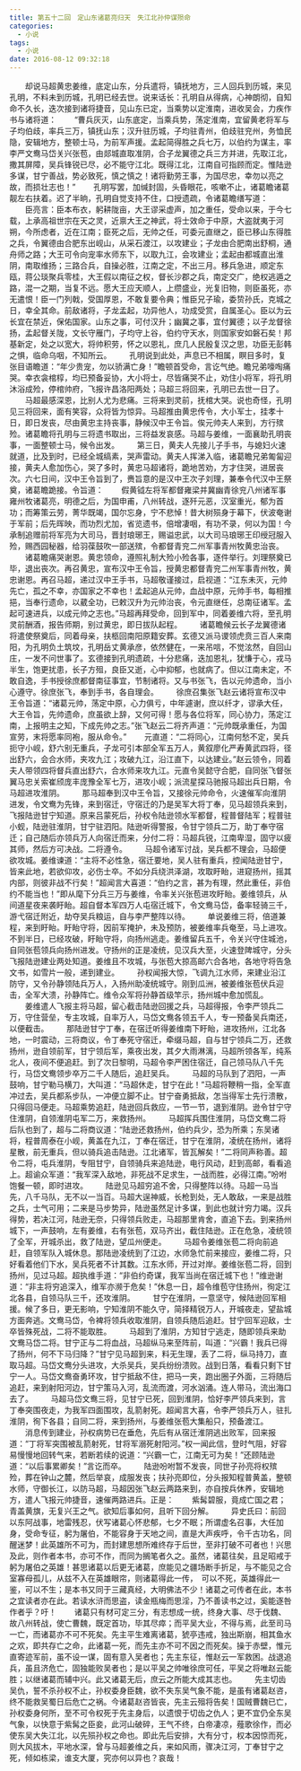 ```yaml
---
title: 第五十二回　定山东诸葛亮归天　失江北孙仲谋殒命
categories:
  - 小说
tags:
  - 小说
date: 2016-08-12 09:32:18
---
```

　　却说马超黄忠姜维，底定山东，分兵遣将，镇抚地方，三人回兵到历城，来见孔明，不料未到历城，孔明已经去世。说来话长：孔明自从得病，心神朗彻，自知命不久长，迭次接到诸将捷音，见山东已定，当乘势以定淮南，进收吴会，力疾作书与诸将道：<!-- more -->
　　“曹兵灰灭，山东底定，当乘兵势，荡定淮南，宜留黄老将军与子均伯歧，率兵三万，镇抚山东；汉升驻历城，子均驻青州，伯歧驻兖州，务恤民隐，安辑地方，整顿士马，为前军声援。孟起简得胜之兵七万，以伯约为谋主，率李严文鸯马岱关兴张苞，由郯城直取准阴，合子龙翼德之兵三方并进，先取江北，撒其屏障，吴兵锋锐已尽，必不能守江北。既得江北，江南自可指顾而定。惟陆逊多谋，甘宁善战，势必致死，慎之慎之！诸将勤劳王事，为国尽忠，幸勿以亮之故，而损壮志也！”
　　孔明写罢，加缄封固，头昏眼花，咳嗽不止，诸葛瞻诸葛靓左右扶着。迟了半晌，孔明自觉支持不住，口授遗疏，令诸葛瞻缮写道：
　　臣亮言：臣本布衣，躬耕陇亩，大王谬采虚声，加之重任，受命以来，于今七载，上承高祖世宗在天之灵，近禀大王之神武，将士效命于中原，大盗就夷于河朔，今所虑者，近在江南；臣死之后，无帅之任，可委元直继之，臣已移山东得胜之兵，令翼德由合肥东出岘山，从采石渡江，以攻建业；子龙由合肥南出舒桐，通舟师之路；大王可令向宠率水师东下，以取九江，会攻建业；孟起由都城直出淮阴，南取维扬；三路合兵，自操必胜，江南之定，不出三月。移兵急进，顺定东瓯，蒋公琰聚兵零桂，大王假以南征之权，督长沙郡之兵，南定交广，绝权逃遁之路，混一之期，当复不远。愿大王应天顺人，上缵盛业，光复旧物，则臣虽死，亦无遣恨！臣一门列戟，受国厚恩，不敢复要令典；惟臣兄子瑜，委贽孙氏，克城之日，幸全其命。前敌诸将，子龙孟起，功异他人，功成受赏，自属圣心。臣以为云长宜在禁近，保佑国家。山东之事，可付汉升；幽冀之事，宜付翼德；以子龙督徐扬，孟起督关陇，文长守雁门，子均守上谷，伯约守天水，则国家安如磐石矣！邦基新定，处之以宽大，将帅积劳，怀之以恩礼，庶几人民殷复汉之思，功臣无彭韩之惧，临命乌咽，不知所云。
　　孔明说到此处，声息已不相属，瞑目多时，复张目语瞻道：“年少贵宠，勿以骄满亡身！”瞻顿首受命，言讫气绝。瞻兄弟嚎啕痛哭。幸衣衾棺椁，均已预备妥协，大小将士，尽皆痛哭不止，劝住小将军，将孔明沐浴成殓，停棺帅府，飞报许昌洛阳两处；马超三将回来，孔明已去世一日了。
　　马超最感深恩，比别人尤为悲痛。三将来到灵前，抚棺大哭。说也奇怪，孔明见三将回来，面有笑容，众将皆为惊异。马超推由黄忠传令，大小军士，挂孝十日，即日发丧，尽由黄忠主持丧事，静候汉中王令旨。俟元帅夫人来到，方行殡殓。诸葛瞻将孔明与三将遗书取出，三将益发哀感。马超与姜维，一面襄助孔明丧事，一面整顿士马，候令出发。
　　第三日，黄夫人先接儿子手书，与媳妇火速就道，比及到时，已经全城缟素，哭声雷动。黄夫人挥涕入临，诸葛瞻兄弟匍匐迎接，黄夫人愈加伤心，哭了多时，黄忠马超诸将，跪地苦劝，方才住哭，进居丧次。六七日间，汉中王令旨到了，赉旨意的是汉中王次子刘理，兼奉令代汉中王祭奠，诸葛瞻跪接。令旨道：
　　假黄钺左将军都督雍梁并冀幽青徐兖八州诸军事雍州牧诸葛亮，明德之后，为国申甫，八州转战，逐歼元恶，汉室重光，郁为首功；而筹策云劳，菁华既竭，国尔忘身，宁不悲悼！昔大树殒身于幕下，伏波奄谢于军前；后先晖映，而功烈尤加，省览遗书，倍增凄咽，有功不录，何以为国！今承制追赠前将军亮为大司马，晋封琅琊王，赐谥忠武，以大司马琅琊王印绶冠服入殓，赐西园秘器，给羽葆鼓吹一部送殡，令都督青兖二州军事青州牧黄忠治丧。
　　诸葛瞻痛哭谢恩。黄忠领命，遵照礼制大殓小殓各事，逐件举行。刘理祭奠已毕，退出丧次。再召黄忠，宣布汉中王令旨，授黄忠都督青兖二州军事青州牧，黄忠谢恩。再召马超，递过汉中王手书，马超敬谨接过，启视道：“江东未灭，元帅先亡，孤之不幸，亦国家之不幸也！孟起追从元帅，血战中原，元帅手书，每相推挹，当奉行遗命，以葳全功，已敕汉升为元帅治丧，令元直继任，总南征诸军。孟起可速进兵，以成元帅之志也。”马超再拜受命，回到军中，同着姜维六将，至孔明灵前酬酒，报告师期，别过黄忠，即日拔队起程。
　　诸葛瞻候云长子龙翼德诸将遣使祭奠后，同着母亲，扶柩回南阳原籍安葬。玄德又派马谡领虎贲三百人来南阳，为孔明负土筑坟，孔明岳丈黄承彦，依然健在，一来吊唁，不觉泫然，自回山庄，一发不问世事了。玄德接到孔明遗疏，十分悲痛，迭加恩礼，犹慊于心，戎马半生，饱更扰患，长子方殂，良臣又逝，心中抑郁，也就病了。但以江南未定，不敢自逸，手书授徐庶都督南征事宜，节制诸将。又与书张飞，告以元帅遗命，当小心遵守。徐庶张飞，奉到手书，各自理会。
　　徐庶召集张飞赵云诸将宣布汉中王令旨道：“诸葛元帅，荡定中原，心力俱亏，中年遽谢，庶以纤才，谬承大任，大王令旨，先帅遗命，庶虽欲上辞，又何可得！愿与各位将军，同心协力，荡定江南，上报明主之知，下成先帅之志。”张飞赵云二将齐声道：“元帅既承重任，为国宣劳，末将愿率同袍，服从命令。”
　　元直道：“二将同心，江南何愁不定，吴兵扼守小岘，舒六别无重兵，子龙可引本部全军五万人，黄叙廖化严寿黄武四将，径出舒六，会合水师，夹攻九江；攻破九江，沿江直下，以达建业。”赵云领令，同着夫人带领四将督兵直出舒六，合水师来攻九江。元直令吴懿守合肥，自同张飞督张翼马忠关索崔颀庞丰庞豫全军七万，进攻小岘；派流星探马驰报马超出兵日期，令马超进攻淮阴。
　　那马超奉到汉中王令旨，又接徐元帅命令，火速催军向淮阴进发，令文鸯为先锋，来到宿迁，守宿迁的乃是吴军大将丁奉，见马超领兵来到，飞报陆逊甘宁知道。原来吕蒙死后，孙权令陆逊领水军都督，程普督陆军；程普驻小蚬，陆逊驻淮阴，甘宁驻泗阳。陆逊听得警报，令甘宁领兵二万，助丁奉守宿迁；自己随后亦领兵万人向宿迁而来，分付二将：马超兵锐，江南卑湿，固守以疲其师，然后方可决战。二将遵令。
　　马超令诸军讨战，吴兵都不理会，马超便欲攻城。姜维谏道：“主将不必性急，宿迁要地，吴人驻有重兵，控闻陆逊甘宁，皆来此地，若欲仰攻，必伤士卒。不如分兵绕洪泽湖，攻取盱眙，进窥扬州，摇其内部，则彼非战不行矣！”超闻言大喜道：“伯约之言，甚为有理，然此重任，非伯约不能当也！”即从麾下分兵三万与姜维，令率关兴张苞进攻盱眙。姜维领兵，从间道星夜来袭盱眙。超自督本军四万人屯宿迁城下，令文鸯马岱，备率轻骑三千，游弋宿迁附近，劫夺吴兵粮运，自与李严整阵以待。
　　单说姜维三将，倍道兼程，来到盱眙。盱眙守将，因前军掩护，未及预防，被姜维率兵奄至，马上进攻。不到半日，已经攻破，盱眙守将，向扬州逃走。姜维留兵五千，令关兴守住城池，自同张苞领兵向扬州进发。守扬州的正是凌统，见汉兵大至，火速登陴城守，分头飞报陆逊建业两处知道。姜维且不攻城，与张苞大掠高邮六合各地，各地守将告急文书，如雪片一般，递到建业。
　　孙权闻报大惊，飞调九江水师，来建业沿江防守，又令孙静领陆兵万人，入扬州助凌统城守。刚到瓜洲，被姜维张苞伏兵迎击，全军大溃，孙静阵亡。维令众军将孙静首级竿示，扬州城中愈加慌乱。
　　姜维遣人飞报主将马超，留心截击陆逊回援之兵，马超得报，令李严领兵二万，守住营垒，专主攻城，自率万人，马岱文鸯各领五千人，专一预备吴兵南还，以便截击。
　　那陆逊甘宁丁奉，在宿迁听得姜维南下盱眙，进攻扬州，江北各地，一时震动，三将商议，令丁奉死守宿迁，牵缀马超，自与甘宁领兵二万，还救扬州，逊自领前军，甘宁领后军，乘夜出发，其夕大雨淋漓，马超所领各军，纯系北人，夜间不便追赶。到了次日黎明，马超令李严困住宿迁，自己领马队八千先行，马岱文鸯领步卒万二千人随后，追赶吴兵。
　　马超的马队到了泗阳，一声鼓响，甘宁勒马横刀，大叫道：“马超休走，甘宁在此！”马超将鞭稍一指，全军直冲过去，吴兵都系步队，一冲便立脚不止。甘宁奋勇抵敌，怎当得军士先行溃散，只得回马便走。马超乘势追赶，陆逊回兵救应，一节一节，退到淮阴。逊令甘宁守住淮阴，自领淮阴屯军二万，来救扬州。
　　马超挥兵围住淮阴，马岱文鸯二将后队也到了，超与二将商议道：“陆逊还救扬州，伯约兵少，恐为所乘；东吴诸将，程普周泰在小岘，黄盖在九江，丁奉在宿迁，甘宁在淮阴，凌统在扬州，诸将星散，前无重兵，但以骑兵追击陆逊。江北诸军，皆瓦解矣！”二将同声称善。超令二将，屯兵淮阴，专阻甘宁，自领骑兵来追陆逊，电行风动，赶到高邮，看看追上。超谕众军道：“我军深入敌地，非死战不足求生，一战而胜，必得江南。”吩咐饱餐一顿，即时进攻。
　　陆逊见马超穷追不舍，只得整阵以待。马超一马当先，八千马队，无不以一当百。马超大逞神威，长枪到处，无人敢敌，一来是战胜之兵，士气可用；二来是马步势异，陆逊虽然足计多谋，到此也就计穷力竭。汉兵得势，若决江河，陆逊无奈，只得领兵败走，马超那里肯舍，直追下去。到来扬州城下，一声鼓响，左有姜维，右有张苞，双马齐出，截住陆逊。正在危急，凌统领了全军，开城杀出，救了陆逊，望瓜州便走。
　　马超令姜维张苞二将向前追赶，自领军队入城休息。那陆逊凌统到了江边，水师急忙前来接应，姜维二将，只好看着他们下水，吴兵死者不计其数。江东水师，开过对岸。姜维张苞二将，回到扬州，见过马超。超执维手道：“非伯约奇谋，我军当尚在宿迁城下也！”维逊谢道：“非主将穷追深入，维军亦濒于危矣！”休息一日，超令维苞守住扬州，徇定江北各县，自领马队三千，还攻淮阴。
　　甘宁在淮阴，一意坚守，候陆逊回军相援。候了多日，更无影响，宁知淮阴不能久守，简择精锐万人，开城夜走，望盐城方面奔逃。文鸯马岱，令裨将领兵收取淮阴，自领兵随后追赶。甘宁回军迎敌，士卒皆殊死战，二将不能取胜。
　　马超到了淮阴，方知甘宁逃走，随即领兵来助文鸯马岱二将。甘宁正与二将血战，马超纵马来至阵前，叫道：“兴霸！我兵已得了扬州，何不下马归降？”甘宁见马超到来，料无生理，丢了二将，纵马持刀，直取马超。马岱文鸯分头进攻，大杀吴兵，吴兵纷纷溃败。战到日落，看看只剩下甘宁一人。马岱文鸯奋勇环攻，甘宁抵敌不住，把马一夹，跑出圈子外面，三将随后追赶，来到射阳河边，甘宁策马入河，乱流而渡，河水汹涌。连人带马，流出海口去了。
　　马超马岱文鸯三将，见甘宁已死，回到淮阴，恰好李严领兵来到，言丁奉突围夜走，为我军四面围攻，乱箭射死。超闻言大喜，令李严领兵万人，驻扎淮阴，徇下各县；自同二将，来到扬州，与姜维张苞大集船只，预备渡江。
　　消息传到建业，孙权病势已在垂危，先后有从宿迁淮阴逃出败军，回来报道：“丁将军突围被乱箭射死，甘将军溺死射阳河。”权一闻此信，登时气阻，好容易慢慢地回转气来，若断若续的说道：“兴霸一亡，江南无可为矣！”还顾陆逊道：“以后事累卿矣！”言讫而卒。
　　陆逊吩咐暂不发丧，同世子孙亮将权殡殓，葬在钟山之麓，然后举哀，成服发丧；扶孙亮即位，分头报知程普黄盖，整顿水师，守御长江，以防马超，马超因张飞赵云两路来到，亦自按兵休养，安辑地方，遣人飞报元帅捷音，速催两路进兵。正是：
　　紫髯碧服，竟成亡国之君；青盖黄旗，无复兴王之气。欲知后事如何，且听下回分解。
　　异史氏曰：前回以东阿战事，地雷残忍，伏写诸葛心怀悲郁，七夕不眠；所谓虚名召事，大任加身，受命专征，躬为屠伯，不能容身于天地之间，直是大声疾呼，令千古功名，同醒迷梦！此英雄所不可为，而封建思想所难终存于后世，至非打破不可者也！兴思及此，则作者本书，亦可不作，而同为搁笔者久之。虽然，诸葛往矣，且足昭戒于躬为屠伯之英雄！甚思诸葛以后更无诸葛，庶能见之疆场断手折足，与不能见之合室寡母孤儿，从兹不入在英雄眼帘，则诸葛得此一传，　可以不死，英雄得此一鉴，可以不生；是本书又同于三藏真经，大明佛法不少！诸葛之可传者在此，本书之宜读者亦在此。若读水浒而思盗，读金瓶梅而思淫，乃不善读书之过，奚能逐咎作者乎？吁！
　　诸葛只有材可定三分，有志想成一统，终身大事、尽于伐魏、故八州转战，使亡曹魏，既定首功，毕其尽瘁；而平吴大业，不得与焉，此至司马一亡，而诸葛亦不可不死矣。先主平生难离诸葛，猇亭违戒，独出斯崩，相其鱼水之欢，即共存亡之命，此诸葛一死，而先主亦不可不因之而死矣。操于赤壁，惟元直寄迹军前，虽不设一谋，固有意入吴者也；先主东征，惟赵云一军救困。战退追兵，虽且济危亡，固独能败吴者也；是以平吴之帅唯徐庶可任，平吴之将唯赵云能胜；以继诸葛而辅中兴。此又诸葛无后，庶云之所能大成其志也。
　　先主切齿吴仇，誓不杀孙权不止，孙权委身臣魏，欲不失东吴气象不能，是虽有诸葛赵咨，终不能救吴蜀日后危亡之祸。今诸葛赵咨皆丧，先主云殂将告矣！国贼曹魏已亡，孙权委身何所，至不可令权死于先主身后，以遗恨于切齿之仇人；更不宜仍全东吴气象，以快意于紫髯之臣妾，此河山破碎，王气不终，白帝凄凉，薤歌徐作，而必使东吴大失江北，以先殒孙权之命也。即此先后安排，大有分寸，权本因惊而死，则大风拔木，平地水深，曾与马超姜维之兵，来如风雨，骤决江河，丁奉甘宁之死，倾如栋梁，谁支大厦，究亦何以异也？哀哉！